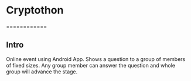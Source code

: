 # Cryptothon
============

## Intro
Online event using Android App. Shows a question to a group of members of fixed sizes.
Any group member can answer the question and whole group will advance the stage.